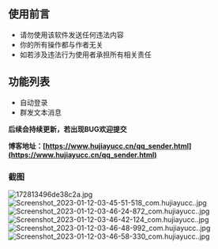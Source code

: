 ## 使用前言
 - 请勿使用该软件发送任何违法内容
 - 你的所有操作都与作者无关
 - 如若涉及违法行为使用者承担所有相关责任

## 功能列表
 - 自动登录
 - 群发文本消息

**后续会持续更新，若出现BUG欢迎提交**

**博客地址：[https://www.hujiayucc.cn/qq_sender.html](https://www.hujiayucc.cn/qq_sender.html)**
### 截图
![172813496de38c2a.jpg](https://imgs.hujiayucc.cn/2023/01/12/63bf3d624e14c.jpg)
![Screenshot_2023-01-12-03-45-51-518_com.hujiayucc..jpg](https://imgs.hujiayucc.cn/2023/01/12/63bf3d998ab61.jpg)
![Screenshot_2023-01-12-03-46-24-872_com.hujiayucc..jpg](https://imgs.hujiayucc.cn/2023/01/12/63bf3da7c0f12.jpg)
![Screenshot_2023-01-12-03-46-42-124_com.hujiayucc..jpg](https://imgs.hujiayucc.cn/2023/01/12/63bf3db05b161.jpg)
![Screenshot_2023-01-12-03-46-48-992_com.hujiayucc..jpg](https://imgs.hujiayucc.cn/2023/01/12/63bf3db447b28.jpg)
![Screenshot_2023-01-12-03-46-58-330_com.hujiayucc..jpg](https://imgs.hujiayucc.cn/2023/01/12/63bf3db95fef8.jpg)